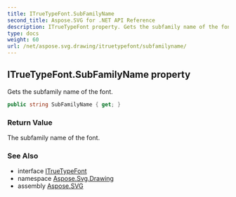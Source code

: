 ```yaml
---
title: ITrueTypeFont.SubFamilyName
second_title: Aspose.SVG for .NET API Reference
description: ITrueTypeFont property. Gets the subfamily name of the font
type: docs
weight: 60
url: /net/aspose.svg.drawing/itruetypefont/subfamilyname/
---
```

## ITrueTypeFont.SubFamilyName property

Gets the subfamily name of the font.

```csharp
public string SubFamilyName { get; }
```

### Return Value

The subfamily name of the font.

### See Also

* interface [ITrueTypeFont](../)
* namespace [Aspose.Svg.Drawing](../../../aspose.svg.drawing/)
* assembly [Aspose.SVG](../../../)
